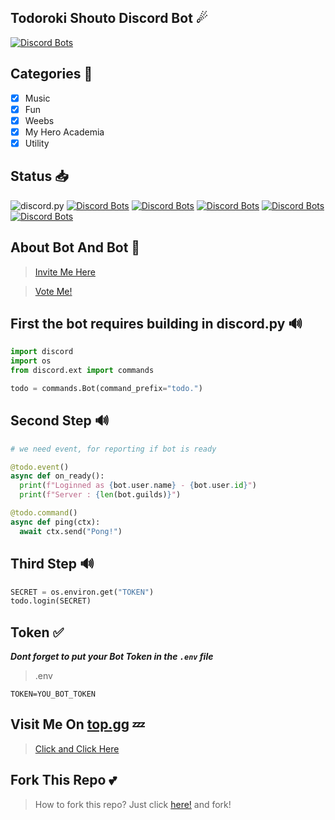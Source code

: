 ## Todoroki Shouto Discord Bot ☄
[![Discord Bots](https://top.gg/api/widget/714330708365148190.svg)](https://top.gg/bot/714330708365148190)

## Categories 📑
- [x] Music
- [x] Fun
- [x] Weebs
- [x] My Hero Academia
- [x] Utility

## Status 📥
![discord.py](https://camo.githubusercontent.com/de59962dbfaf4f3824e3274391935ae6191e44f5/68747470733a2f2f696d672e736869656c64732e696f2f707970692f707976657273696f6e732f646973636f72642e70792e737667)
[![Discord Bots](https://top.gg/api/widget/owner/714330708365148190.svg)](https://top.gg/bot/714330708365148190)
[![Discord Bots](https://top.gg/api/widget/lib/714330708365148190.svg)](https://top.gg/bot/714330708365148190)
[![Discord Bots](https://top.gg/api/widget/upvotes/714330708365148190.svg)](https://top.gg/bot/714330708365148190)
[![Discord Bots](https://top.gg/api/widget/servers/714330708365148190.svg)](https://top.gg/bot/714330708365148190)
[![Discord Bots](https://top.gg/api/widget/status/714330708365148190.svg)](https://top.gg/bot/714330708365148190)

## About Bot And Bot 🤖
> [Invite Me Here](https://discord.com/api/oauth2/authorize?client_id=714330708365148190&permissions=8&scope=bot)

> [Vote Me!](https://top.gg/bot/714330708365148190/vote)

## First the bot requires building in discord.py 🔊
``` python
import discord
import os
from discord.ext import commands

todo = commands.Bot(command_prefix="todo.")
```

##  Second Step 🔊
``` python
# we need event, for reporting if bot is ready

@todo.event()
async def on_ready():
  print(f"Loginned as {bot.user.name} - {bot.user.id}")
  print(f"Server : {len(bot.guilds)}")

@todo.command()
async def ping(ctx):
  await ctx.send("Pong!")
```

##  Third Step 🔊

``` python
SECRET = os.environ.get("TOKEN")
todo.login(SECRET)
```

## Token ✅
***Dont forget to put your Bot Token in the `.env` file***

> .env
``` env
TOKEN=YOU_BOT_TOKEN
```
 ## Visit Me On [top.gg](https://top.gg) 💤
> [Click and Click Here](https://top.gg/bot/714330708365148190)

## Fork This Repo 💕
> How to fork this repo? Just click [here!](https://github.com/todorokishoto/Todoroki-Shouto-Boto/fork) and fork!
